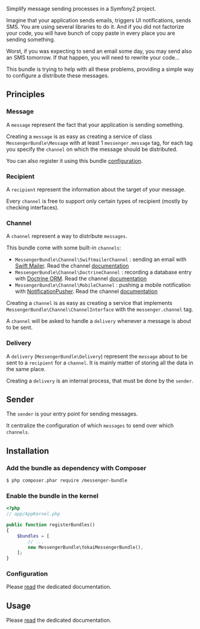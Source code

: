 Simplify message sending processes in a Symfony2 project.

Imagine that your application sends emails, triggers UI notifications, sends SMS. 
You are using several libraries to do it.
And if you did not factorize your code, you will have bunch of copy paste in every place you are sending something.

Worst, if you was expecting to send an email some day, you may send also an SMS tomorrow. 
If that happen, you will need to rewrite your code...

This bundle is trying to help with all these problems, providing a simple way to configure a distribute these messages.


Principles
----------

### Message

A `message` represent the fact that your application is sending something.

Creating a `message` is as easy as creating a service of class `MessengerBundle\Message` 
with at least 1 `messenger.message` tag, 
for each tag you specify the `channel` on which the message should be distributed.

You can also register it using this bundle [configuration](Resources/docs/configuration.md#messages).

### Recipient

A `recipient` represent the information about the target of your message.

Every `channel` is free to support only certain types of recipient (mostly by checking interfaces).

### Channel

A `channel` represent a way to distribute `messages`.

This bundle come with some built-in `channels`:

- `MessengerBundle\Channel\SwiftmailerChannel` : 
    sending an email with [Swift Mailer](https://github.com/swiftmailer/swiftmailer).
    Read the channel [documentation](Resources/docs/channels/swiftmailer.md)
- `MessengerBundle\Channel\DoctrineChannel` : 
    recording a database entry with [Doctrine ORM](https://github.com/doctrine/doctrine2).
    Read the channel [documentation](Resources/docs/channels/doctrine.md)
- `MessengerBundle\Channel\MobileChannel` : 
    pushing a mobile notification with [NotificationPusher](https://github.com/Ph3nol/NotificationPusher).
    Read the channel [documentation](Resources/docs/channels/mobile.md)

Creating a `channel` is as easy as creating a service that implements `MessengerBundle\Channel\ChannelInterface` 
with the `messenger.channel` tag.

A `channel` will be asked to handle a `delivery` whenever a message is about to be sent.

### Delivery

A `delivery` (`MessengerBundle\Delivery`) represent the `message` about to be sent to a `recipient` for a `channel`.
It is mainly matter of storing all the data in the same place.

Creating a `delivery` is an internal process, that must be done by the `sender`.

## Sender

The `sender` is your entry point for sending messages.

It centralize the configuration of which `messages` to send over which `channels`. 


Installation
------------

### Add the bundle as dependency with Composer

``` bash
$ php composer.phar require /messenger-bundle
```

### Enable the bundle in the kernel

``` php
<?php
// app/AppKernel.php

public function registerBundles()
{
    $bundles = [
        // ...
        new MessengerBundle\YokaiMessengerBundle(),
    ];
}
```

### Configuration

Please [read](Resources/docs/configuration.md) the dedicated documentation.


Usage
-----

Please [read](Resources/docs/usage.md) the dedicated documentation.
